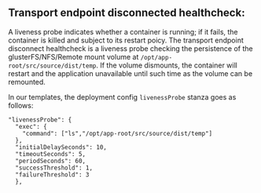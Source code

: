 Transport endpoint disconnected healthcheck:
---

A liveness probe indicates whether a container is running; if it fails, the container is killed and subject to its restart poicy. The transport endpoint disconnect healthcheck is a liveness probe checking the persistence of the glusterFS/NFS/Remote mount volume at `/opt/app-root/src/source/dist/temp`. If the volume dismounts, the container will restart and the application unavailable until such time as the volume can be remounted.

In our templates, the deployment config `livenessProbe` stanza goes as follows:
```
"livenessProbe": {
  "exec": {
    "command": ["ls","/opt/app-root/src/source/dist/temp"]
  },
  "initialDelaySeconds": 10,
  "timeoutSeconds": 5,
  "periodSeconds": 60,
  "successThreshold": 1,
  "failureThreshold": 3
  },  
```
